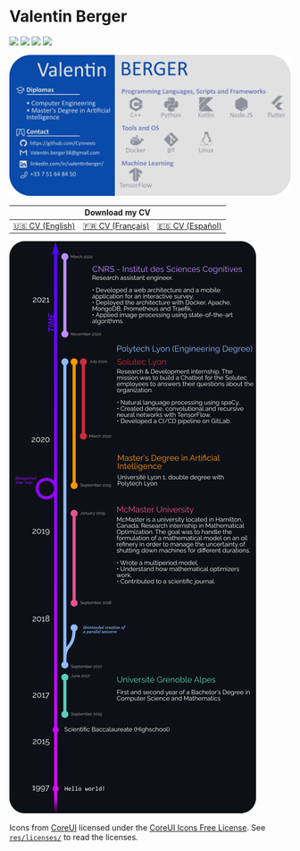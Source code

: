 # Valentin Berger

[![](https://img.shields.io/badge/LinkedIn-Valentin_Berger-0A66C2?style=flat&logo=linkedin&logoColor=white)](https://www.linkedin.com/in/valentinberger/) 
[![](https://img.shields.io/badge/Skype-Valentin.berger-00ACEE?style=flat&logo=skype&logoColor=white)](#)
[![](https://img.shields.io/badge/GitHub-Cynnexis-7D007B?style=flat&logo=github&logoColor=white)](https://github.com/Cynnexis)
[![](https://img.shields.io/badge/GitLab-Cynnexis-FC6D26?style=flat&logo=gitlab&logoColor=white)](https://gitlab.com/Cynnexis)

![Cover card](res/img/cover.png)

<table align="center">
  <thead>
    <tr>
      <th colspan="3" align="center">Download my CV</th>
    </tr>
  </thead>
  <tbody>
    <tr>
      <td align="center"><a href="https://github.com/Cynnexis/CV/releases/latest/download/cv.en.pdf">🇺🇸 CV (English)</a></td>
      <td align="center"><a href="https://github.com/Cynnexis/CV/releases/latest/download/cv.fr.pdf">🇫🇷 CV (Français)</a></td>
      <td align="center"><a href="https://github.com/Cynnexis/CV/releases/latest/download/cv.es.pdf">🇪🇸 CV (Español)</a></td>
    </tr>
  </tbody>
</table>

![Timeline](res/img/timeline.png)

Icons from [CoreUI](https://icons.coreui.io/icons) licensed under the [CoreUI Icons Free License][coreui-license]. See [`res/licenses/`](res/licenses) to read the licenses.

[coreui-license]: https://github.com/coreui/coreui-icons/blob/master/LICENSE
